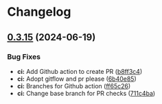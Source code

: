 # Changelog

## [0.3.15](https://github.com/pbrissaud/puzzle-pix/compare/v0.3.14...v0.3.15) (2024-06-19)


### Bug Fixes

* **ci:** Add Github action to create PR ([b8ff3c4](https://github.com/pbrissaud/puzzle-pix/commit/b8ff3c4fca1c765c10055ae85318ca04de80e5b1))
* **ci:** Adopt gitflow and pr please ([6b40e85](https://github.com/pbrissaud/puzzle-pix/commit/6b40e8584cdda652bd6d2d6055a2ddd9c312a976))
* **ci:** Branches for Github action ([ff65c26](https://github.com/pbrissaud/puzzle-pix/commit/ff65c266c77157e32e1a437a01ead0c0a4a92ebe))
* **ci:** Change base branch for PR checks ([711c4ba](https://github.com/pbrissaud/puzzle-pix/commit/711c4ba91a9fdda570795bece3257ec03e6536c5))

